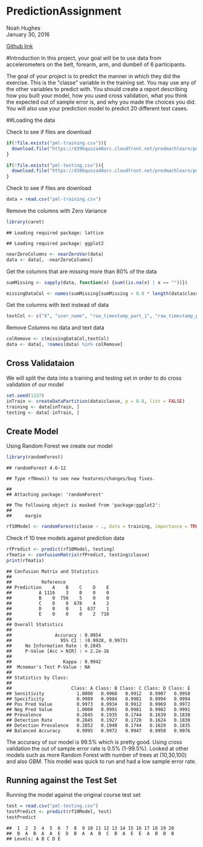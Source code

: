 # PredictionAssignment
Noah Hughes  
January 30, 2016  

[Github link](https://github.com/Noah-Hughes/MachineLearningProject)

#Introduction
In this project, your goal will be to use data from accelerometers on the belt, forearm, arm, and dumbell of 6 participants. 

The goal of your project is to predict the manner in which they did the exercise. This is the "classe" variable in the training set. You may use any of the other variables to predict with. You should create a report describing how you built your model, how you used cross validation, what you think the expected out of sample error is, and why you made the choices you did. You will also use your prediction model to predict 20 different test cases.

##Loading the data

Check to see if files are download

```r
if(!file.exists("pml-training.csv")){
  download.file("https://d396qusza40orc.cloudfront.net/predmachlearn/pml-training.csv","pml-training.csv")
}

if(!file.exists("pml-testing.csv")){
  download.file("https://d396qusza40orc.cloudfront.net/predmachlearn/pml-testing.csv","pml-testing.csv")
}
```

Check to see if files are download

```r
data = read.csv("pml-training.csv")
```

Remove the columns with Zero Variance

```r
library(caret)
```

```
## Loading required package: lattice
```

```
## Loading required package: ggplot2
```

```r
nearZeroColumns <- nearZeroVar(data)
data <- data[, -nearZeroColumns]
```

Get the columns that are missing more than 80% of the data

```r
sumMissing <- sapply(data, function(x) {sum((is.na(x) | x == ""))})

missingDataCol <- names(sumMissing[sumMissing > 0.8 * length(data$classe)])
```

Get the columns with text instead of data

```r
textCol <- c("X", "user_name", "raw_timestamp_part_1", "raw_timestamp_part_2","cvtd_timestamp", "new_window", "num_window")
```

Remove Columns no data and text data

```r
colRemove <- c(missingDataCol,textCol)
data <- data[, !names(data) %in% colRemove]
```

## Cross Validataion

We will split the data into a training and testing set in order to do cross validation of our model

```r
set.seed(1337)
inTrain <- createDataPartition(data$classe, p = 0.8, list = FALSE)
training <- data[inTrain, ]
testing <- data[-inTrain, ]
```

## Create Model

Using Random Forest we create our model

```r
library(randomForest)
```

```
## randomForest 4.6-12
```

```
## Type rfNews() to see new features/changes/bug fixes.
```

```
## 
## Attaching package: 'randomForest'
```

```
## The following object is masked from 'package:ggplot2':
## 
##     margin
```

```r
rf10Model <- randomForest(classe ~ ., data = training, importance = TRUE)
```


Check rf 10 tree models against prediction data

```r
rfPredict <- predict(rf10Model, testing)
rfmatix <- confusionMatrix(rfPredict, testing$classe)
print(rfmatix)
```

```
## Confusion Matrix and Statistics
## 
##           Reference
## Prediction    A    B    C    D    E
##          A 1116    3    0    0    0
##          B    0  756    5    0    0
##          C    0    0  678    4    2
##          D    0    0    1  637    1
##          E    0    0    0    2  718
## 
## Overall Statistics
##                                           
##                Accuracy : 0.9954          
##                  95% CI : (0.9928, 0.9973)
##     No Information Rate : 0.2845          
##     P-Value [Acc > NIR] : < 2.2e-16       
##                                           
##                   Kappa : 0.9942          
##  Mcnemar's Test P-Value : NA              
## 
## Statistics by Class:
## 
##                      Class: A Class: B Class: C Class: D Class: E
## Sensitivity            1.0000   0.9960   0.9912   0.9907   0.9958
## Specificity            0.9989   0.9984   0.9981   0.9994   0.9994
## Pos Pred Value         0.9973   0.9934   0.9912   0.9969   0.9972
## Neg Pred Value         1.0000   0.9991   0.9981   0.9982   0.9991
## Prevalence             0.2845   0.1935   0.1744   0.1639   0.1838
## Detection Rate         0.2845   0.1927   0.1728   0.1624   0.1830
## Detection Prevalence   0.2852   0.1940   0.1744   0.1629   0.1835
## Balanced Accuracy      0.9995   0.9972   0.9947   0.9950   0.9976
```

The accuracy of our model is 99.5% which is pretty good.  Using cross validation the out of sample error rate is 0.5% (1-99.5%).  Looked at other models such as more Random Forest with number of trees at (10,30,100)  and also GBM.  This model was quick to run and had a low sample error rate. 

## Running against the Test Set

Running the model against the original course test set

```r
test = read.csv("pml-testing.csv")
testPredict <- predict(rf10Model, test)
testPredict
```

```
##  1  2  3  4  5  6  7  8  9 10 11 12 13 14 15 16 17 18 19 20 
##  B  A  B  A  A  E  D  B  A  A  B  C  B  A  E  E  A  B  B  B 
## Levels: A B C D E
```


